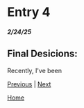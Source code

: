 # Entry 4
##### 2/24/25

## Final Desicions:
Recently, I've been 

[Previous](entry03.md) | [Next](entry05.md)

[Home](../README.md)
